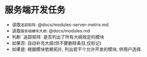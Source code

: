 # 服务端开发任务

- 读取`追踪矩阵`: @docs/modules-server-metrix.md
- 读取`服务端模块大纲`: @docs/modules.md
- 判断``追踪矩阵` 是否列出了所有大纲规定的模块
- 如果否: 自动补充大纲(但不要删除条目,仅标记)
- 如果是: 根据模块依赖拓扑, 列出若干个允许开发的模块, 供用户选择.
